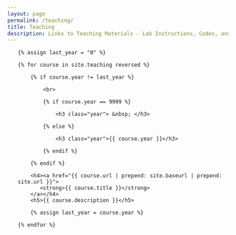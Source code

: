 ```yaml
---
layout: page
permalink: /teaching/
title: Teaching
description: Links to Teaching Materials - Lab Instructions, Codes, and Slides
---
```


<ul class="teaching-posts">

    {% assign last_year = "0" %}
    
    {% for course in site.teaching reversed %}
                
        {% if course.year != last_year %}
            
            <br>
            
            {% if course.year == 9999 %}
            
                <h3 class="year"> &nbsp; </h3>
                
            {% else %}
            
                <h3 class="year">{{ course.year }}</h3>
                
            {% endif %}
            
        {% endif %}
        
        <h4><a href="{{ course.url | prepend: site.baseurl | prepend: site.url }}">
           <strong>{{ course.title }}</strong>
        </a></h4>
        <h5>{{ course.description }}</h5>
                
        {% assign last_year = course.year %}
                
    {% endfor %}

</ul>